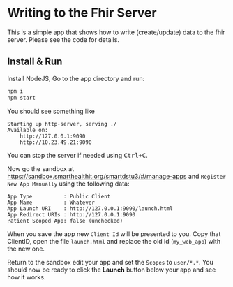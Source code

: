 # Writing to the Fhir Server

This is a simple app that shows how to write (create/update) data to the fhir server.
Please see the code for details.


## Install & Run
Install NodeJS, Go to the app directory and run:
```sh
npm i
npm start
```

You should see something like

    Starting up http-server, serving ./
    Available on:
        http://127.0.0.1:9090
        http://10.23.49.21:9090

You can stop the server if needed using <kbd>Ctrl+C</kbd>.

Now go the sandbox at https://sandbox.smarthealthit.org/smartdstu3/#/manage-apps
and `Register New App Manually` using the following data:

    App Type          : Public Client
    App Name          : Whatever
    App Launch URI    : http://127.0.0.1:9090/launch.html
    App Redirect URIs : http://127.0.0.1:9090
    Patient Scoped App: false (unchecked)

When you save the app new `Client Id` will be presented to you. Copy that ClientID,
open the file `launch.html` and replace the old id (`my_web_app`) with the new one.

Return to the sandbox edit your app and set the `Scopes` to `user/*.*`.
You should now be ready to click the **Launch** button below your app and see how
it works.
